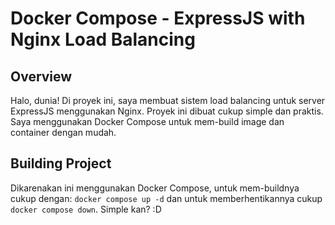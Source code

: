# Docker Compose - ExpressJS with Nginx Load Balancing

## Overview

Halo, dunia! Di proyek ini, saya membuat sistem load balancing untuk server ExpressJS menggunakan Nginx. Proyek ini dibuat cukup simple dan praktis. Saya menggunakan Docker Compose untuk mem-build image dan container dengan mudah.

## Building Project

Dikarenakan ini menggunakan Docker Compose, untuk mem-buildnya cukup dengan:
`docker compose up -d` dan untuk memberhentikannya cukup `docker compose down`. Simple kan? :D
